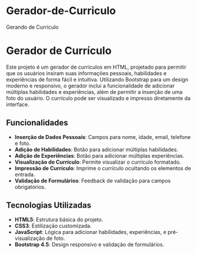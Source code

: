 # Gerador-de-Curriculo
 Gerando de Curriculo
# Gerador de Currículo

Este projeto é um gerador de currículos em HTML, projetado para permitir que os usuários insiram suas informações pessoais, habilidades e experiências de forma fácil e intuitiva. Utilizando Bootstrap para um design moderno e responsivo, o gerador inclui a funcionalidade de adicionar múltiplas habilidades e experiências, além de permitir a inserção de uma foto do usuário. O currículo pode ser visualizado e impresso diretamente da interface.

## Funcionalidades

- **Inserção de Dados Pessoais**: Campos para nome, idade, email, telefone e foto.
- **Adição de Habilidades**: Botão para adicionar múltiplas habilidades.
- **Adição de Experiências**: Botão para adicionar múltiplas experiências.
- **Visualização de Currículo**: Permite visualizar o currículo formatado.
- **Impressão de Currículo**: Imprime o currículo ocultando os elementos de entrada.
- **Validação de Formulários**: Feedback de validação para campos obrigatórios.

## Tecnologias Utilizadas

- **HTML5**: Estrutura básica do projeto.
- **CSS3**: Estilização customizada.
- **JavaScript**: Lógica para adicionar habilidades, experiências, e pré-visualização de foto.
- **Bootstrap 4.5**: Design responsivo e validação de formulários.